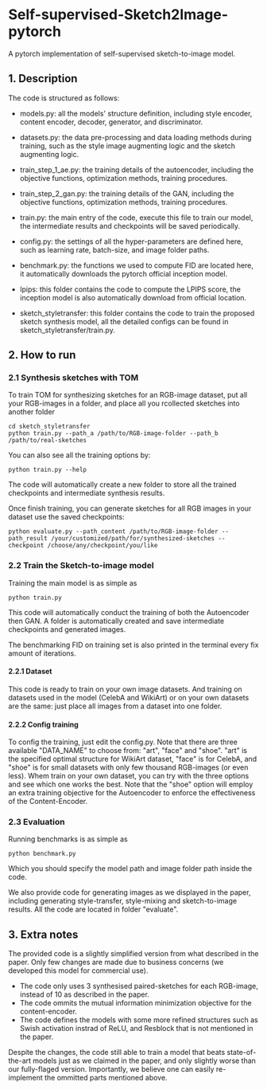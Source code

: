 # Self-supervised-Sketch2Image-pytorch
A pytorch implementation of self-supervised sketch-to-image model.

## 1. Description
The code is structured as follows:
* models.py: all the models' structure definition, including style encoder, content encoder, decoder, generator, and discriminator.

* datasets.py: the data pre-processing and data loading methods during training, such as the style image augmenting logic and the sketch augmenting logic.

* train_step_1_ae.py: the training details of the autoencoder, including the objective functions, optimization methods, training procedures.

* train_step_2_gan.py: the training details of the GAN, including the objective functions, optimization methods, training procedures.

* train.py: the main entry of the code, execute this file to train our model, the intermediate results and checkpoints will be saved periodically.

* config.py: the settings of all the hyper-parameters are defined here, such as learning rate, batch-size, and image folder paths.

* benchmark.py: the functions we used to compute FID are located here, it automatically downloads the pytorch official inception model. 

* lpips: this folder contains the code to compute the LPIPS score, the inception model is also automatically download from official location.

* sketch_styletransfer: this folder contains the code to train the proposed sketch synthesis model, all the detailed configs can be found in sketch_styletransfer/train.py.

## 2. How to run
### 2.1 Synthesis sketches with TOM 
To train TOM for synthesizing sketches for an RGB-image dataset, put all your RGB-images in a folder, and place all you rcollected sketches into another folder
```
cd sketch_styletransfer
python train.py --path_a /path/to/RGB-image-folder --path_b /path/to/real-sketches
```
You can also see all the training options by:
```
python train.py --help
```
The code will automatically create a new folder to store all the trained checkpoints and intermediate synthesis results.

Once finish training, you can generate sketches for all RGB images in your dataset use the saved checkpoints:
```
python evaluate.py --path_content /path/to/RGB-image-folder --path_result /your/customized/path/for/synthesized-sketches --checkpoint /choose/any/checkpoint/you/like
```

### 2.2 Train the Sketch-to-image model

Training the main model is as simple as
```
python train.py 
```
This code will automatically conduct the training of both the Autoencoder then GAN. A folder is automatically created and save intermediate checkpoints and generated images.

The benchmarking FID on training set is also printed in the terminal every fix amount of iterations.


#### 2.2.1 Dataset
This code is ready to train on your own image datasets. And training on datasets used in the model (CelebA and WikiArt) or on your own datasets are the same: just place all images from a dataset into one folder.

#### 2.2.2 Config training
To config the training, just edit the config.py. Note that there are three available "DATA_NAME" to choose from: "art", "face" and "shoe". "art" is the specified optimal structure for WikiArt dataset, "face" is for CelebA, and "shoe" is for small datasets with only few thousand RGB-images (or even less). Whem train on your own dataset, you can try with the three options and see which one works the best. Note that the "shoe" option will employ an extra training objective for the Autoencoder to enforce the effectiveness of the Content-Encoder.

### 2.3 Evaluation
Running benchmarks is as simple as
```
python benchmark.py
```
Which you should specify the model path and image folder path inside the code.

We also provide code for generating images as we displayed in the paper, including generating style-transfer, style-mixing and sketch-to-image results.
All the code are located in folder "evaluate". 




## 3. Extra notes
The provided code is a slightly simplified version from what described in the paper. Only few changes are made due to business concerns (we developed this model for commercial use).
* The code only uses 3 synthesised paired-sketches for each RGB-image, instead of 10 as described in the paper.
* The code ommits the mutual information minimization objective for the content-encoder.
* The code defines the models with some more refined structures such as Swish activation instrad of ReLU, and Resblock that is not mentioned in the paper.

Despite the changes, the code still able to train a model that beats state-of-the-art models just as we claimed in the paper, and only slightly worse than our fully-flaged version. Importantly, we believe one can easily re-implement the ommitted parts mentioned above.